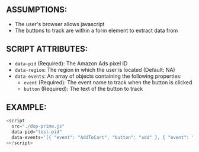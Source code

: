 ## ASSUMPTIONS:

- The user's browser allows javascript
- The buttons to track are within a form element to extract data from

## SCRIPT ATTRIBUTES:

- `data-pid` (Required): The Amazon Ads pixel ID
- `data-region`: The region in which the user is located (Default: NA)
- `data-events`: An array of objects containing the following properties:
  - `event` (Required): The event name to track when the button is clicked
  - `button` (Required): The text of the button to track

## EXAMPLE:

```javascript
<script
  src="./dsp-prime.js"
  data-pid="test-pid"
  data-events='[{ "event": "AddToCart", "button": "add" }, { "event": "Purchase", "button": "checkout" }]'
></script>
```
